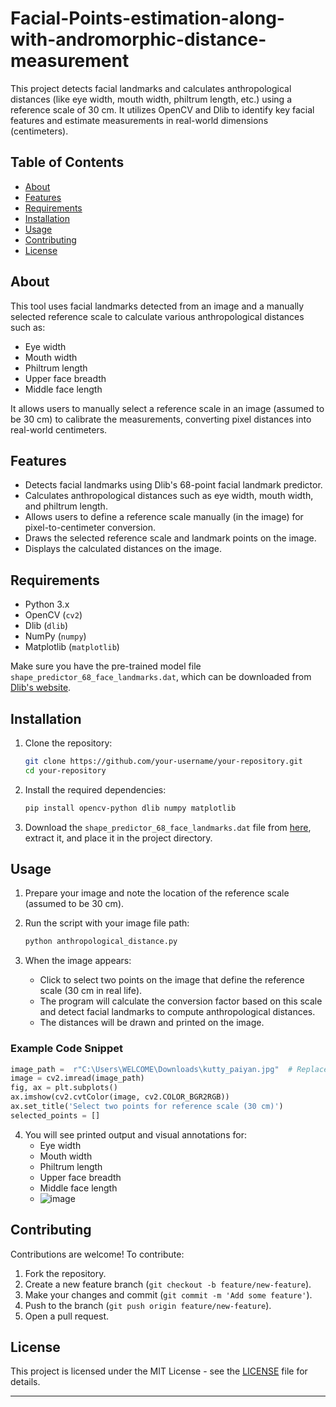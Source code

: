 # Facial-Points-estimation-along-with-andromorphic-distance-measurement

This project detects facial landmarks and calculates anthropological distances (like eye width, mouth width, philtrum length, etc.) using a reference scale of 30 cm. It utilizes OpenCV and Dlib to identify key facial features and estimate measurements in real-world dimensions (centimeters).

## Table of Contents

- [About](#about)
- [Features](#features)
- [Requirements](#requirements)
- [Installation](#installation)
- [Usage](#usage)
- [Contributing](#contributing)
- [License](#license)

## About

This tool uses facial landmarks detected from an image and a manually selected reference scale to calculate various anthropological distances such as:

- Eye width
- Mouth width
- Philtrum length
- Upper face breadth
- Middle face length

It allows users to manually select a reference scale in an image (assumed to be 30 cm) to calibrate the measurements, converting pixel distances into real-world centimeters.

## Features

- Detects facial landmarks using Dlib's 68-point facial landmark predictor.
- Calculates anthropological distances such as eye width, mouth width, and philtrum length.
- Allows users to define a reference scale manually (in the image) for pixel-to-centimeter conversion.
- Draws the selected reference scale and landmark points on the image.
- Displays the calculated distances on the image.

## Requirements

- Python 3.x
- OpenCV (`cv2`)
- Dlib (`dlib`)
- NumPy (`numpy`)
- Matplotlib (`matplotlib`)

Make sure you have the pre-trained model file `shape_predictor_68_face_landmarks.dat`, which can be downloaded from [Dlib's website](http://dlib.net/files/shape_predictor_68_face_landmarks.dat.bz2).

## Installation

1. Clone the repository:

   ```bash
   git clone https://github.com/your-username/your-repository.git
   cd your-repository
   ```

2. Install the required dependencies:

   ```bash
   pip install opencv-python dlib numpy matplotlib
   ```

3. Download the `shape_predictor_68_face_landmarks.dat` file from [here](http://dlib.net/files/shape_predictor_68_face_landmarks.dat.bz2), extract it, and place it in the project directory.

## Usage

1. Prepare your image and note the location of the reference scale (assumed to be 30 cm).
2. Run the script with your image file path:

   ```python
   python anthropological_distance.py
   ```

3. When the image appears:
    - Click to select two points on the image that define the reference scale (30 cm in real life).
    - The program will calculate the conversion factor based on this scale and detect facial landmarks to compute anthropological distances.
    - The distances will be drawn and printed on the image.

### Example Code Snippet

```python
image_path =  r"C:\Users\WELCOME\Downloads\kutty_paiyan.jpg"  # Replace with the path to your image
image = cv2.imread(image_path)
fig, ax = plt.subplots()
ax.imshow(cv2.cvtColor(image, cv2.COLOR_BGR2RGB))
ax.set_title('Select two points for reference scale (30 cm)')
selected_points = []
```

4. You will see printed output and visual annotations for:
    - Eye width
    - Mouth width
    - Philtrum length
    - Upper face breadth
    - Middle face length
    - 
      ![image](https://github.com/user-attachments/assets/71c51d2f-6c0e-43bb-9289-552fcdd119cf)


## Contributing

Contributions are welcome! To contribute:
1. Fork the repository.
2. Create a new feature branch (`git checkout -b feature/new-feature`).
3. Make your changes and commit (`git commit -m 'Add some feature'`).
4. Push to the branch (`git push origin feature/new-feature`).
5. Open a pull request.

## License

This project is licensed under the MIT License - see the [LICENSE](LICENSE) file for details.

---

